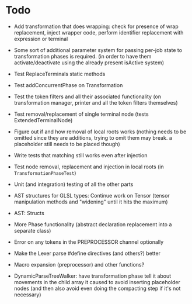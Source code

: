 # Todo

- Add transformation that does wrapping: check for presence of wrap replacement, inject wrapper code, perform identifier replacement with expression or terminal
- Some sort of additional parameter system for passing per-job state to transformation phases is required. (in order to have them activate/deactivate using the already present isActive system)
- Test ReplaceTerminals static methods
- Test addConcurrentPhase on Transformation
- Test the token filters and all their associated functionality (on transformation manager, printer and all the token filters themselves)
- Test removal/replacement of single terminal node (tests ExtendedTerminalNode)
- Figure out if and how removal of local roots works (nothing needs to be omitted since they are additions, trying to omit them may break. a placeholder still needs to be placed though)
- Write tests that matching still works even after injection
- Test node removal, replacement and injection in local roots (in `TransformationPhaseTest`)
- Unit (and integration) testing of all the other parts

- AST structures for GLSL types: Continue work on Tensor (tensor manipulation methods and "widening" until it hits the maximum)
- AST: Structs
- More Phase functionality (abstract declaration replacement into a separate class)
- Error on any tokens in the PREPROCESSOR channel optionally
- Make the Lexer parse #define directives (and others?) better
- Macro expansion (preprocessor) and other functions?

- DynamicParseTreeWalker: have transformation phase tell it about movements in the child array it caused to avoid inserting placeholder nodes (and then also avoid even doing the compacting step if it's not necessary)
